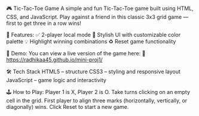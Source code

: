 
🎮 Tic-Tac-Toe Game
A simple and fun Tic-Tac-Toe game built using HTML, CSS, and JavaScript. Play against a friend in this classic 3x3 grid game — first to get three in a row wins!

🧠 Features:
✅ 2-player local mode
🎨 Stylish UI with customizable color palette
💡 Highlight winning combinations
♻️ Reset game functionality

🚀 Demo:
You can view a live version of the game here:
🔗 https://radhikaa45.github.io/mini-proj1/

🛠️ Tech Stack
HTML5 – structure
CSS3 – styling and responsive layout
JavaScript – game logic and interactivity

🕹️ How to Play:
Player 1 is X, Player 2 is O.
Take turns clicking on an empty cell in the grid.
First player to align three marks (horizontally, vertically, or diagonally) wins.
Click Reset to start a new game.

